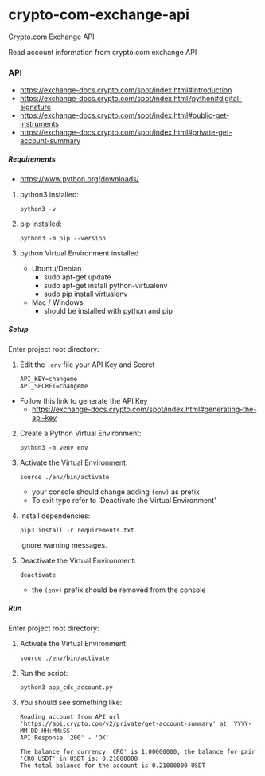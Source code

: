 # crypto-com-exchange-api #
Crypto.com Exchange API

Read account information from crypto.com exchange API

### API ###
- https://exchange-docs.crypto.com/spot/index.html#introduction
- https://exchange-docs.crypto.com/spot/index.html?python#digital-signature
- https://exchange-docs.crypto.com/spot/index.html#public-get-instruments
- https://exchange-docs.crypto.com/spot/index.html#private-get-account-summary

##### Requirements #####
- https://www.python.org/downloads/

1. python3 installed:
   
   `python3 -v`
   
2. pip installed:
   
   `python3 -m pip --version`

3. python Virtual Environment installed
    - Ubuntu/Debian
        - sudo apt-get update
        - sudo apt-get install python-virtualenv
        - sudo pip install virtualenv
    - Mac / Windows
        - should be installed with python and pip 
##### Setup #####
Enter project root directory:
1. Edit the `.env` file your API Key and Secret
    ```
    API_KEY=changeme
    API_SECRET=changeme
    ```
- Follow this link to generate the API Key
    - https://exchange-docs.crypto.com/spot/index.html#generating-the-api-key

2. Create a Python Virtual Environment:
   
   `python3 -m venv env`
   
3. Activate the Virtual Environment:
   
   `source ./env/bin/activate`
   
    - your console should change adding `(env)` as prefix
    - To exit type refer to 'Deactivate the Virtual Environment'
   
4. Install dependencies:
   
   `pip3 install -r requirements.txt`
   
    Ignore warning messages.

5. Deactivate the Virtual Environment:
   
   `deactivate`
   - the `(env)` prefix should be removed from the console

##### Run #####
Enter project root directory:
1. Activate the Virtual Environment:

    `source ./env/bin/activate`

1. Run the script:

   `python3 app_cdc_account.py`

3. You should see something like:
   ```
   Reading account from API url 'https://api.crypto.com/v2/private/get-account-summary' at 'YYYY-MM-DD HH:MM:SS'
   API Response '200' - 'OK'
   
   The balance for currency 'CRO' is 1.00000000, the balance for pair 'CRO_USDT' in USDT is: 0.21000000
   The total balance for the account is 0.21000000 USDT
   ```